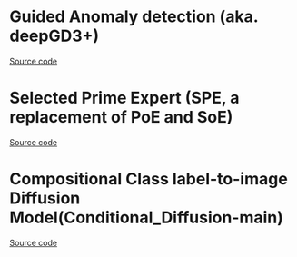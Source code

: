 # Guided Anomaly detection (aka. deepGD3+)

[Source code](https://github.com/machingwen/DeepGD3_Plus)

# Selected Prime Expert (SPE, a replacement of PoE and SoE)

[Source code](https://github.com/SerenityOuO/Selection-of-Predictions-SoP)

# Compositional Class label-to-image Diffusion Model(Conditional_Diffusion-main)

[Source code](https://github.com/Larry234/Conditional_Diffusion)
